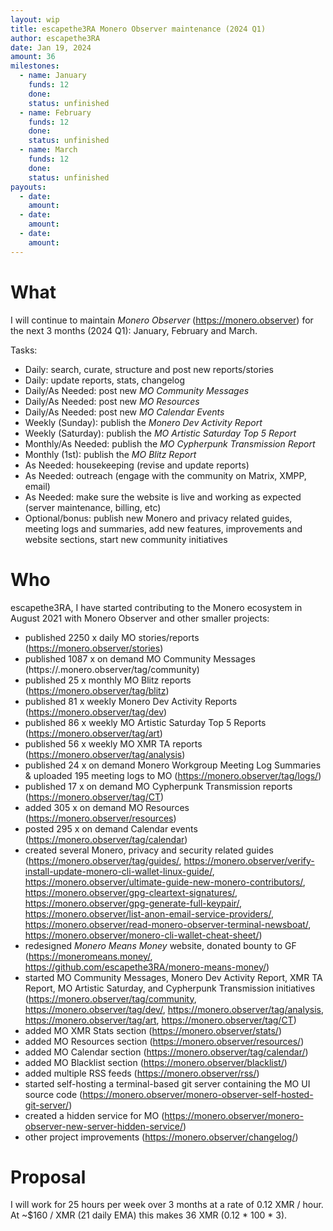 ```yaml
---
layout: wip
title: escapethe3RA Monero Observer maintenance (2024 Q1)
author: escapethe3RA
date: Jan 19, 2024
amount: 36
milestones:
  - name: January
    funds: 12
    done:
    status: unfinished
  - name: February
    funds: 12
    done:
    status: unfinished
  - name: March
    funds: 12
    done:
    status: unfinished
payouts:
  - date:
    amount:
  - date:
    amount:
  - date:
    amount:
---
```


# What

I will continue to maintain *Monero Observer* (https://monero.observer) for the next 3 months (2024 Q1): January, February and March.

Tasks:

- Daily: search, curate, structure and post new reports/stories
- Daily: update reports, stats, changelog
- Daily/As Needed: post new *MO Community Messages*
- Daily/As Needed: post new *MO Resources*
- Daily/As Needed: post new *MO Calendar Events*
- Weekly (Sunday): publish the *Monero Dev Activity Report*
- Weekly (Saturday): publish the *MO Artistic Saturday Top 5 Report*
- Monthly/As Needed: publish the *MO Cypherpunk Transmission Report*
- Monthly (1st): publish the *MO Blitz Report*
- As Needed: housekeeping (revise and update reports)
- As Needed: outreach (engage with the community on Matrix, XMPP, email)
- As Needed: make sure the website is live and working as expected (server maintenance, billing, etc)
- Optional/bonus: publish new Monero and privacy related guides, meeting logs and summaries, add new features, improvements and website sections, start new community initiatives

# Who

escapethe3RA, I have started contributing to the Monero ecosystem in August 2021 with Monero Observer and other smaller projects:

- published 2250 x daily MO stories/reports (https://monero.observer/stories)
- published 1087 x on demand MO Community Messages (https://.monero.observer/tag/community)
- published 25 x monthly MO Blitz reports (https://monero.observer/tag/blitz)
- published 81 x weekly Monero Dev Activity Reports (https://monero.observer/tag/dev)
- published 86 x weekly MO Artistic Saturday Top 5 Reports (https://monero.observer/tag/art)
- published 56 x weekly MO XMR TA reports (https://monero.observer/tag/analysis)
- published 24 x on demand Monero Workgroup Meeting Log Summaries & uploaded 195 meeting logs to MO (https://monero.observer/tag/logs/)
- published 17 x on demand MO Cypherpunk Transmission reports (https://monero.observer/tag/CT)
- added 305 x on demand MO Resources (https://monero.observer/resources)
- posted 295 x on demand Calendar events (https://monero.observer/tag/calendar)
- created several Monero, privacy and security related guides (https://monero.observer/tag/guides/, https://monero.observer/verify-install-update-monero-cli-wallet-linux-guide/, https://monero.observer/ultimate-guide-new-monero-contributors/, https://monero.observer/gpg-cleartext-signatures/, https://monero.observer/gpg-generate-full-keypair/, https://monero.observer/list-anon-email-service-providers/, https://monero.observer/read-monero-observer-terminal-newsboat/, https://monero.observer/monero-cli-wallet-cheat-sheet/)
- redesigned *Monero Means Money* website, donated bounty to GF (https://moneromeans.money/, https://github.com/escapethe3RA/monero-means-money/)
- started MO Community Messages, Monero Dev Activity Report, XMR TA Report, MO Artistic Saturday, and Cypherpunk Transmission initiatives (https://monero.observer/tag/community, https://monero.observer/tag/dev/, https://monero.observer/tag/analysis, https://monero.observer/tag/art, https://monero.observer/tag/CT)
- added MO XMR Stats section (https://monero.observer/stats/)
- added MO Resources section (https://monero.observer/resources/)
- added MO Calendar section (https://monero.observer/tag/calendar/)
- added MO Blacklist section (https://monero.observer/blacklist/)
- added multiple RSS feeds (https://monero.observer/rss/)
- started self-hosting a terminal-based git server containing the MO UI source code (https://monero.observer/monero-observer-self-hosted-git-server/)
- created a hidden service for MO (https://monero.observer/monero-observer-new-server-hidden-service/)
- other project improvements (https://monero.observer/changelog/)
 
# Proposal

I will work for 25 hours per week over 3 months at a rate of 0.12 XMR / hour. At ~$160 / XMR (21 daily EMA) this makes 36 XMR (0.12 * 100 * 3).
